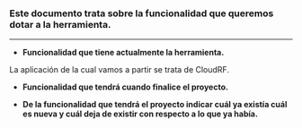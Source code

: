 ### Este documento trata sobre la funcionalidad que queremos dotar a la herramienta.
------

* __Funcionalidad que tiene actualmente la herramienta.__

La aplicación de la cual vamos a partir se trata de CloudRF. 

* __Funcionalidad que tendrá cuando finalice el proyecto.__

* __De la funcionalidad que tendrá el proyecto indicar cuál ya existía cuál es nueva y cuál deja de existir con respecto a lo que ya había.__
